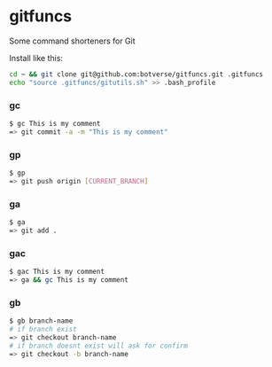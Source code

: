 gitfuncs
========

Some command shorteners for Git

Install like this:

```bash
cd ~ && git clone git@github.com:botverse/gitfuncs.git .gitfuncs
echo "source .gitfuncs/gitutils.sh" >> .bash_profile
```

### gc

```bash
$ gc This is my comment 
=> git commit -a -m "This is my comment"
```

### gp

```bash
$ gp
=> git push origin [CURRENT_BRANCH]
```

### ga 

```bash
$ ga
=> git add . 
```

### gac

```bash
$ gac This is my comment
=> ga && gc This is my comment
```

### gb

```bash
$ gb branch-name
# if branch exist
=> git checkout branch-name
# if branch doesnt exist will ask for confirm
=> git checkout -b branch-name
```
